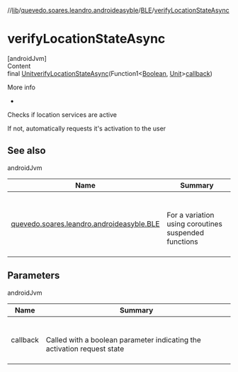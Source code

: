 //[lib](../../index.md)/[quevedo.soares.leandro.androideasyble](../index.md)/[BLE](index.md)/[verifyLocationStateAsync](verify-location-state-async.md)



# verifyLocationStateAsync  
[androidJvm]  
Content  
final [Unit](https://kotlinlang.org/api/latest/jvm/stdlib/kotlin/-unit/index.html)[verifyLocationStateAsync](verify-location-state-async.md)(Function1<[Boolean](https://docs.oracle.com/javase/8/docs/api/java/lang/Boolean.html), [Unit](https://kotlinlang.org/api/latest/jvm/stdlib/kotlin/-unit/index.html)>[callback](verify-location-state-async.md))  
  
More info  
<ul><li></li></ul>

Checks if location services are active



If not, automatically requests it's activation to the user



## See also  
  
androidJvm  
  
|  Name|  Summary| 
|---|---|
| <a name="quevedo.soares.leandro.androideasyble/BLE/verifyLocationStateAsync/#kotlin.Function1[kotlin.Boolean,kotlin.Unit]?/PointingToDeclaration/"></a>[quevedo.soares.leandro.androideasyble.BLE](verify-location-state.md)| <a name="quevedo.soares.leandro.androideasyble/BLE/verifyLocationStateAsync/#kotlin.Function1[kotlin.Boolean,kotlin.Unit]?/PointingToDeclaration/"></a><br><br>For a variation using coroutines suspended functions<br><br>
  


## Parameters  
  
androidJvm  
  
|  Name|  Summary| 
|---|---|
| <a name="quevedo.soares.leandro.androideasyble/BLE/verifyLocationStateAsync/#kotlin.Function1[kotlin.Boolean,kotlin.Unit]?/PointingToDeclaration/"></a>callback| <a name="quevedo.soares.leandro.androideasyble/BLE/verifyLocationStateAsync/#kotlin.Function1[kotlin.Boolean,kotlin.Unit]?/PointingToDeclaration/"></a><br><br>Called with a boolean parameter indicating the activation request state<br><br>
  
  



